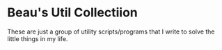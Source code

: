 # Beau's Util Collectiion

These are just a group of utility scripts/programs that I write to solve the little things in my life.
